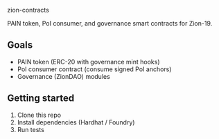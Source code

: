 zion-contracts

PAIN token, PoI consumer, and governance smart contracts for Zion-19.

## Goals
- PAIN token (ERC-20 with governance mint hooks)
- PoI consumer contract (consume signed PoI anchors)
- Governance (ZionDAO) modules

## Getting started
1. Clone this repo
2. Install dependencies (Hardhat / Foundry)
3. Run tests
